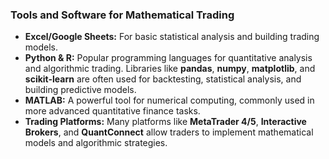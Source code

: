 ### Tools and Software for Mathematical Trading

- **Excel/Google Sheets:** For basic statistical analysis and building trading models.
- **Python & R:** Popular programming languages for quantitative analysis and algorithmic trading. Libraries like **pandas**, **numpy**, **matplotlib**, and **scikit-learn** are often used for backtesting, statistical analysis, and building predictive models.
- **MATLAB:** A powerful tool for numerical computing, commonly used in more advanced quantitative finance tasks.
- **Trading Platforms:** Many platforms like **MetaTrader 4/5**, **Interactive Brokers**, and **QuantConnect** allow traders to implement mathematical models and algorithmic strategies.